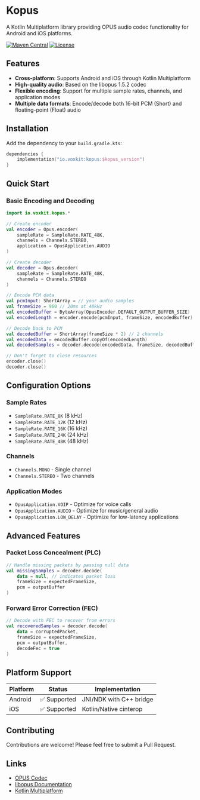# Kopus

A Kotlin Multiplatform library providing OPUS audio codec functionality for Android and iOS platforms.

[![Maven Central](https://img.shields.io/maven-central/v/io.voxkit/kopus)](https://search.maven.org/artifact/io.voxkit/kopus)
[![License](https://img.shields.io/badge/License-Apache%202.0-blue.svg)](https://opensource.org/licenses/Apache-2.0)

## Features

- **Cross-platform**: Supports Android and iOS through Kotlin Multiplatform
- **High-quality audio**: Based on the libopus 1.5.2 codec
- **Flexible encoding**: Support for multiple sample rates, channels, and application modes
- **Multiple data formats**: Encode/decode both 16-bit PCM (Short) and floating-point (Float) audio

## Installation

Add the dependency to your `build.gradle.kts`:

```kotlin
dependencies {
    implementation("io.voxkit:kopus:$kopus_version")
}
```

## Quick Start

### Basic Encoding and Decoding

```kotlin
import io.voxkit.kopus.*

// Create encoder
val encoder = Opus.encoder(
    sampleRate = SampleRate.RATE_48K,
    channels = Channels.STEREO,
    application = OpusApplication.AUDIO
)

// Create decoder  
val decoder = Opus.decoder(
    sampleRate = SampleRate.RATE_48K,
    channels = Channels.STEREO
)

// Encode PCM data
val pcmInput: ShortArray = // your audio samples
val frameSize = 960 // 20ms at 48kHz
val encodedBuffer = ByteArray(OpusEncoder.DEFAULT_OUTPUT_BUFFER_SIZE)
val encodedLength = encoder.encode(pcmInput, frameSize, encodedBuffer)

// Decode back to PCM
val decodedBuffer = ShortArray(frameSize * 2) // 2 channels
val encodedData = encodedBuffer.copyOf(encodedLength)
val decodedSamples = decoder.decode(encodedData, frameSize, decodedBuffer)

// Don't forget to close resources
encoder.close()
decoder.close()
```

## Configuration Options

### Sample Rates
- `SampleRate.RATE_8K` (8 kHz)
- `SampleRate.RATE_12K` (12 kHz) 
- `SampleRate.RATE_16K` (16 kHz)
- `SampleRate.RATE_24K` (24 kHz)
- `SampleRate.RATE_48K` (48 kHz) 

### Channels
- `Channels.MONO` - Single channel
- `Channels.STEREO` - Two channels

### Application Modes
- `OpusApplication.VOIP` - Optimize for voice calls
- `OpusApplication.AUDIO` - Optimize for music/general audio
- `OpusApplication.LOW_DELAY` - Optimize for low-latency applications

## Advanced Features

### Packet Loss Concealment (PLC)

```kotlin
// Handle missing packets by passing null data
val missingSamples = decoder.decode(
    data = null, // indicates packet loss
    frameSize = expectedFrameSize,
    pcm = outputBuffer
)
```

### Forward Error Correction (FEC)

```kotlin
// Decode with FEC to recover from errors
val recoveredSamples = decoder.decode(
    data = corruptedPacket,
    frameSize = expectedFrameSize, 
    pcm = outputBuffer,
    decodeFec = true
)
```

## Platform Support

| Platform | Status            | Implementation          |
|----------|-------------------|-------------------------|
| Android  | ✅ Supported       | JNI/NDK with C++ bridge |
| iOS      | ✅ Supported       | Kotlin/Native cinterop  |


## Contributing

Contributions are welcome! Please feel free to submit a Pull Request.

## Links

- [OPUS Codec](https://opus-codec.org/)
- [libopus Documentation](https://opus-codec.org/docs/)
- [Kotlin Multiplatform](https://kotlinlang.org/docs/multiplatform.html)
